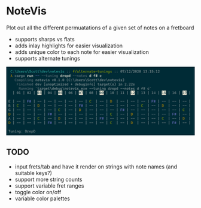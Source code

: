 # NoteVis

Plot out all the different permuatations of a given set of notes on a fretboard

* supports sharps vs flats
* adds inlay highlights for easier visualization
* adds unique color to each note for easier visualization
* supports alternate tunings

![demo image](demo/demo2.PNG)

## TODO

* input frets/tab and have it render on strings with note names (and suitable keys?)
* support more string counts
* support variable fret ranges
* toggle color on/off
* variable color palettes
